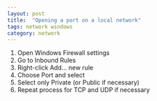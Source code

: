 ```yaml
---
layout: post
title:  "Opening a port on a local network"
tags: network windows
category: network
---
```


1. Open Windows Firewall settings
2. Go to Inbound Rules
3. Right-click Add... new rule
4. Choose Port and select
5. Select only Private (or Public if necessary)
6. Repeat process for TCP and UDP if necessary
